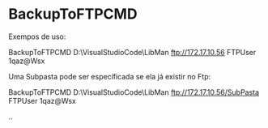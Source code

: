 # BackupToFTPCMD

Exempos de uso:

BackupToFTPCMD D:\VisualStudioCode\LibMan ftp://172.17.10.56 FTPUser 1qaz@Wsx

Uma Subpasta pode ser específicada se ela já existir no Ftp:

BackupToFTPCMD D:\VisualStudioCode\LibMan ftp://172.17.10.56/SubPasta FTPUser 1qaz@Wsx

..

